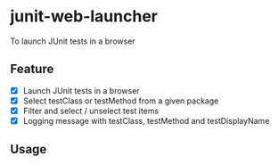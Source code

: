 # junit-web-launcher
To launch JUnit tests in a browser

## Feature
- [x] Launch JUnit tests in a browser
- [x] Select testClass or testMethod from a given package
- [x] Filter and select / unselect test items
- [x] Logging message with testClass, testMethod and testDisplayName

## Usage
